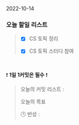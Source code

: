 2022-10-14
### 오늘 할일 리스트


> - [x] CS 토픽 정리
>
> - [x] CS 토픽 스터디 참여
>
>

<br/>

❗ **1일 1커밋은 필수** ❗
> 오늘의 커밋 리스트 :
>
> 오늘의 목표
>
> 🕒 반성 :
>
>
>

<br/>